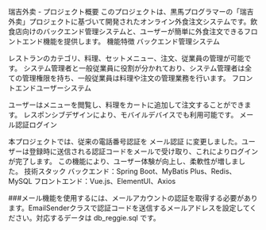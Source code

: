 瑞吉外卖 - プロジェクト概要
このプロジェクトは、黒馬プログラマーの「瑞吉外卖」プロジェクトに基づいて開発されたオンライン外食注文システムです。飲食店向けのバックエンド管理システムと、ユーザーが簡単に外食注文できるフロントエンド機能を提供します。
機能特徴
バックエンド管理システム

レストランのカテゴリ、料理、セットメニュー、注文、従業員の管理が可能です。
システム管理者と一般従業員に役割が分かれており、システム管理者は全ての管理権限を持ち、一般従業員は料理や注文の管理業務を行います。
フロントエンドユーザーシステム

ユーザーはメニューを閲覧し、料理をカートに追加して注文することができます。
レスポンシブデザインにより、モバイルデバイスでも利用可能です。
メール認証ログイン

本プロジェクトでは、従来の電話番号認証を メール認証 に変更しました。ユーザーは登録時に送信される認証コードをメールで受け取り、これによりログインが完了します。
この機能により、ユーザー体験が向上し、柔軟性が増しました。
技術スタック
バックエンド：Spring Boot、MyBatis Plus、Redis、MySQL
フロントエンド：Vue.js、ElementUI、Axios

###メール機能を使用するには、メールアカウントの認証を取得する必要があります。EmailSenderクラスで認証コードを送信するメールアドレスを設定してください。対応するデータは db_reggie.sql です。
